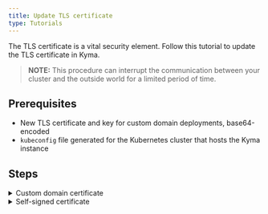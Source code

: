 ```yaml
---
title: Update TLS certificate
type: Tutorials
---
```


The TLS certificate is a vital security element. Follow this tutorial to update the TLS certificate in Kyma.

>**NOTE:** This procedure can interrupt the communication between your cluster and the outside world for a limited period of time.

## Prerequisites

 - New TLS certificate and key for custom domain deployments, base64-encoded
 - `kubeconfig` file generated for the Kubernetes cluster that hosts the Kyma instance

## Steps

<div tabs>
  <details>
  <summary>
  Custom domain certificate
  </summary>

  >**CAUTION:** When you regenerate the TLS certificate for Kyma, the `kubeconfig` file generated through the Console UI becomes invalid. To complete these steps, use the admin `kubeconfig` file generated for the Kubernetes cluster that hosts the Kyma instance you're working on.

  1. Delete the `net-global-overrides` ConfigMap.
      ```bash
      kubectl delete cm -n kyma-installer net-global-overrides
      ```

  2. Export the Kyma version, your domain, new certificate and key as the environment variables.
      ```bash
      export KYMA_VERSION={KYMA_RELEASE_VERSION}
      export DOMAIN={YOUR_DOMAIN}
      export TLS_CERT={YOUR_NEW_CERTIFICATE}
      export TLS_KEY={YOUR_NEW_KEY}
      ```

  3. Trigger the update process. Run:
      ```bash
      kyma upgrade -s $KYMA_VERSION --domain $DOMAIN --tls-cert $TLS_CERT --tls-key $TLS_KEY
      ```
    
      The process is complete when you see the `Kyma installed` message.

  4. Restart the Console Backend Service to propagate the new certificate. Run:
      ```bash
      kubectl delete pod -n kyma-system -l app=backend
      ```

  </details>

  <details>
  <summary>
  Self-signed certificate
  </summary>

  The self-signed TLS certificate used in Kyma instances deployed with `xip.io` is valid for 30 days. If the self-signed certificate expired for your cluster and you can't, for example, log in to the Kyma Console, regenerate the self-signed certificate.

  >**CAUTION:** When you regenerate the TLS certificate for Kyma, the `kubeconfig` file generated through the Console UI becomes invalid. To complete these steps, use the admin `kubeconfig` file generated for the Kubernetes cluster that hosts the Kyma instance you're working on.

  1. Delete the ConfigMap and the Secret that stores the expired Kyma TLS certificate. Run:
      ```bash
      kubectl delete cm -n kyma-installer net-global-overrides ; kubectl delete secret -n kyma-system apiserver-proxy-tls-cert
      ```

  2. Trigger the update process. Run:
      ```bash
      kubectl -n default label installation/kyma-installation action=install
      ```

      To watch the progress of the update, run:
      ```bash
      while true; do \
      kubectl -n default get installation/kyma-installation -o jsonpath="{'Status: '}{.status.state}{', description: '}{.status.description}"; echo; \
      sleep 5; \
      done
      ```

      The process is complete when you see the `Kyma installed` message.

  3. Restart the Console Backend Service to propagate the new certificate. Run:
      ```bash
      kubectl delete pod -n kyma-system -l app=backend
      ```

  4. Add the newly generated certificate to the trusted certificates of your OS. For MacOS, run:
      ```bash
      tmpfile=$(mktemp /tmp/temp-cert.XXXXXX) \
      && kubectl get configmap net-global-overrides -n kyma-installer -o jsonpath='{.data.global\.ingress\.tlsCrt}' | base64 --decode > $tmpfile \
      && sudo security add-trusted-cert -d -r trustRoot -k /Library/Keychains/System.keychain $tmpfile \
      && rm $tmpfile
      ```

  </details>

</div>

